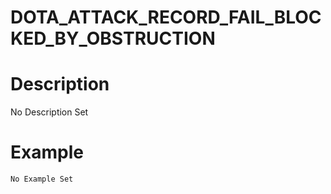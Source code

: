 # DOTA_ATTACK_RECORD_FAIL_BLOCKED_BY_OBSTRUCTION
# Description
No Description Set
# Example
```No Example Set```